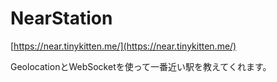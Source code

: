 # NearStation

[https://near.tinykitten.me/](https://near.tinykitten.me/)

GeolocationとWebSocketを使って一番近い駅を教えてくれます。
